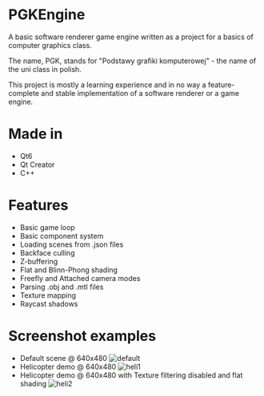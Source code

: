 # PGKEngine
A basic software renderer game engine written as a project for a basics of computer graphics class.

The name, PGK, stands for "Podstawy grafiki komputerowej" - the name of the uni class in polish.

This project is mostly a learning experience and in no way a feature-complete and stable implementation of a software renderer or a game engine.

# Made in
- Qt6
- Qt Creator
- C++

# Features
- Basic game loop
- Basic component system
- Loading scenes from .json files
- Backface culling
- Z-buffering
- Flat and Blinn-Phong shading
- Freefly and Attached camera modes
- Parsing .obj and .mtl files
- Texture mapping
- Raycast shadows

# Screenshot examples
- Default scene @ 640x480
  ![default](https://github.com/user-attachments/assets/45ba897b-3970-4361-8488-fc077f58f278)
- Helicopter demo @ 640x480
  ![heli1](https://github.com/user-attachments/assets/ad249bf2-81b8-48f9-be8f-ea0849842c6a)
- Helicopter demo @ 640x480 with Texture filtering disabled and flat shading
  ![heli2](https://github.com/user-attachments/assets/93ae1f82-6bef-48af-9575-8edbf1b6a763)
